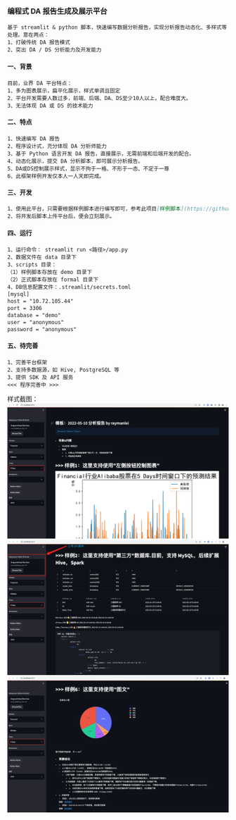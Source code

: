 ### 编程式 DA 报告生成及展示平台
```text
基于 streamlit & python 脚本，快速编写数据分析报告，实现分析报告动态化、多样式等处理。意在两点：
1、打破传统 DA 报告模式
2、突出 DA / DS 分析能力及开发能力
```

#### 一、背景
```text
目前，业界 DA 平台特点：
1、多为图表展示，扁平化展示，样式单调且固定
2、平台开发需要人数过多，前端、后端、DA、DS至少10人以上，配合难度大。
3、无法体现 DA 或 DS 的技术能力
```

#### 二、特点
```text
1、快速编写 DA 报告
2、程序设计式，充分体现 DA 分析师能力
3、基于 Python 语言开发 DA 报告，直接展示，无需前端和后端开发的配合。
4、动态化展示，提交 DA 分析脚本，即可展示分析报告。
5、DA或DS控制展示样式，显示不拘于一格、不形于一态、不定于一尊
6、此框架样例开发仅本人一人天即完成。
```

#### 三、开发
```markdown
1、使用此平台，只需要根据样例脚本进行编写即可，参考此项目[样例脚本](https://github.com/ThunderboltLei/procedural_da_reporting_framework/blob/main/scripts/demo/my_script_01.py)编写模式。
2、将开发后脚本上传平台后，便会立刻展示。
```


#### 四、运行
```text
1、运行命令： streamlit run <路径>/app.py
2、数据文件在 data 目录下
3、scripts 目录：
（1）样例脚本存放在 demo 目录下
（2）正式脚本存放在 formal 目录下
4、DB信息配置文件：.streamlit/secrets.toml                                                  
[mysql]
host = "10.72.105.44"
port = 3306
database = "demo"
user = "anonymous"
password = "anonymous"
```

#### 五、待完善
```
1、完善平台框架
2、支持多数据源，如 Hive, PostgreSQL 等
3、提供 SDK 及 API 服务
<<< 程序完善中 >>>
```

样式截图：
![image](https://github.com/ThunderboltLei/procedural_da_reporting_framework/blob/main/data/p_da_r_f_01.png)
![image](https://github.com/ThunderboltLei/procedural_da_reporting_framework/blob/main/data/p_da_r_f_02.png)
![image](https://github.com/ThunderboltLei/procedural_da_reporting_framework/blob/main/data/p_da_r_f_03.png)

